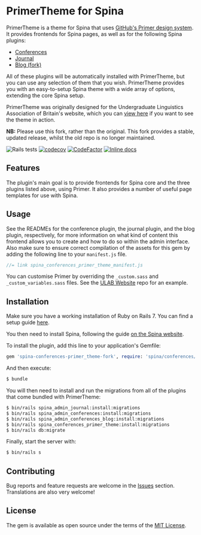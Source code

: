 # PrimerTheme for Spina

PrimerTheme is a theme for Spina that uses [GitHub's Primer design system](https://primer.style/). It provides frontends for Spina pages, as well as for the following Spina plugins:

- [Conferences](https://github.com/louis-vs/spina-admin-conferences-fork/)
- [Journal](https://github.com/louis-vs/spina-admin-journal)
- [Blog (fork)](https://github.com/louis-vs/spina-admin-conferences-blog)

All of these plugins will be automatically installed with PrimerTheme, but you can use any selection of them that you wish. PrimerTheme provides you with an easy-to-setup Spina theme with a wide array of options, extending the core Spina setup.

PrimerTheme was originally designed for the Undergraduate Linguistics Association of Britain's website, which you can [view here](https://www.ulab.org.uk/) if you want to see the theme in action.

**NB:** Please use this fork, rather than the original. This fork provides a stable, updated release, whilst the old repo is no longer maintained.

![Rails tests](https://github.com/louis-vs/spina-conferences-primer_theme-fork/workflows/Verify/badge.svg?branch=master&event=push)
[![codecov](https://codecov.io/gh/louis-vs/spina-conferences-primer_theme-fork/branch/master/graph/badge.svg?token=9TZ9QGGLAH)](https://codecov.io/gh/louis-vs/spina-conferences-primer_theme-fork)
[![CodeFactor](https://www.codefactor.io/repository/github/louis-vs/spina-conferences-primer_theme-fork/badge)](https://www.codefactor.io/repository/github/louis-vs/spina-conferences-primer_theme-fork)
[![Inline docs](http://inch-ci.org/github/louis-vs/spina-conferences-primer_theme-fork.svg?branch=master)](http://inch-ci.org/github/louis-vs/spina-conferences-primer_theme-fork)

## Features

The plugin's main goal is to provide frontends for Spina core and the three plugins listed above, using Primer. It also provides a number of useful page templates for use with Spina.

## Usage

See the READMEs for the conference plugin, the journal plugin, and the blog plugin, respectively, for more information on what kind of content this frontend allows you to create and how to do so within the admin interface. Also make sure to ensure correct compilation of the assets for this gem by adding the following line to your `manifest.js` file.

```js
//= link spina_conferences_primer_theme_manifest.js
```

You can customise Primer by overriding the `_custom.sass` and `_custom_variables.sass` files. See the [ULAB Website](https://github.com/ulab-committee/ulab-website) repo for an example.

## Installation

Make sure you have a working installation of Ruby on Rails 7. You can find a setup guide [here](https://guides.rubyonrails.org/getting_started.html).

You then need to install Spina, following the guide [on the Spina website](https://spinacms.com/docs).

To install the plugin, add this line to your application's Gemfile:

```ruby
gem 'spina-conferences-primer_theme-fork', require: 'spina/conferences/primer_theme'
```

And then execute:
```bash
$ bundle
```

You will then need to install and run the migrations from all of the plugins that come bundled with PrimerTheme:

```bash
$ bin/rails spina_admin_journal:install:migrations
$ bin/rails spina_admin_conferences:install:migrations
$ bin/rails spina_admin_conferences_blog:install:migrations
$ bin/rails spina_conferences_primer_theme:install:migrations
$ bin/rails db:migrate
```

Finally, start the server with:

```bash
$ bin/rails s
```

## Contributing

Bug reports and feature requests are welcome in the [Issues](https://github.com/louis-vs/spina-conferences-primer_theme-fork/issues) section. Translations are also very welcome!

## License

The gem is available as open source under the terms of the [MIT License](https://opensource.org/licenses/MIT).
